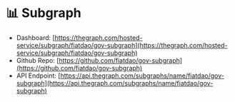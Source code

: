 # 📊 Subgraph

* Dashboard: [https://thegraph.com/hosted-service/subgraph/fiatdao/gov-subgraph](https://thegraph.com/hosted-service/subgraph/fiatdao/gov-subgraph)
* Github Repo: [https://github.com/fiatdao/gov-subgraph](https://github.com/fiatdao/gov-subgraph)
* API Endpoint: [https://api.thegraph.com/subgraphs/name/fiatdao/gov-subgraph](https://api.thegraph.com/subgraphs/name/fiatdao/gov-subgraph)
